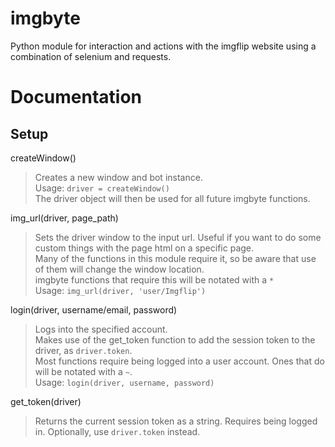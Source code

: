 # imgbyte
Python module for interaction and actions with the imgflip website using a combination of selenium and requests.

# Documentation
## Setup
createWindow()
> Creates a new window and bot instance.<br/>
> Usage:
``` driver = createWindow() ```<br/>
> The driver object will then be used for all future imgbyte functions.<br/>

img_url(driver, page_path)
> Sets the driver window to the input url. Useful if you want to do some custom things with the page html on a specific page. <br/>
> Many of the functions in this module require it, so be aware that use of them will change the window location. <br/>
> imgbyte functions that require this will be notated with a ``` * ```<br/>
> Usage: ``` img_url(driver, 'user/Imgflip') ```<br/>

login(driver, username/email, password)
> Logs into the specified account. <br/>
> Makes use of the get_token function to add the session token to the driver, as ``` driver.token ```. <br/>
> Most functions require being logged into a user account. Ones that do will be notated with a ``` ~ ```. <br/>
> Usage: ``` login(driver, username, password) ```

get_token(driver)
> Returns the current session token as a string. Requires being logged in.
> Optionally, use ```driver.token``` instead.


